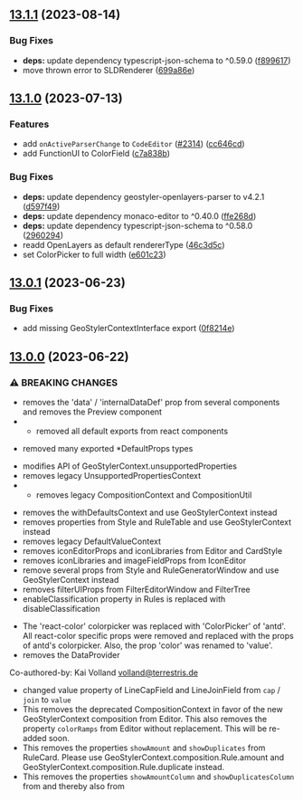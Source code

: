 ## [13.1.1](https://github.com/geostyler/geostyler/compare/v13.1.0...v13.1.1) (2023-08-14)


### Bug Fixes

* **deps:** update dependency typescript-json-schema to ^0.59.0 ([f899617](https://github.com/geostyler/geostyler/commit/f89961727f0b2d069adaba9f61d357b63d12035d))
* move thrown error to SLDRenderer ([699a86e](https://github.com/geostyler/geostyler/commit/699a86e697b058251d08b21abb7af55376004708))

## [13.1.0](https://github.com/geostyler/geostyler/compare/v13.0.1...v13.1.0) (2023-07-13)


### Features

* add `onActiveParserChange` to `CodeEditor` ([#2314](https://github.com/geostyler/geostyler/issues/2314)) ([cc646cd](https://github.com/geostyler/geostyler/commit/cc646cda463c4c0509d728b011ad889b544fd2fb))
* add FunctionUI to ColorField ([c7a838b](https://github.com/geostyler/geostyler/commit/c7a838ba995dba69d4df260cebd40c31755fcd80))


### Bug Fixes

* **deps:** update dependency geostyler-openlayers-parser to v4.2.1 ([d597f49](https://github.com/geostyler/geostyler/commit/d597f4941687f5c7d2f491fec01f51b2747f9a66))
* **deps:** update dependency monaco-editor to ^0.40.0 ([ffe268d](https://github.com/geostyler/geostyler/commit/ffe268dd54cf83800393f5717e263900e48387bf))
* **deps:** update dependency typescript-json-schema to ^0.58.0 ([2960294](https://github.com/geostyler/geostyler/commit/2960294e4d5fe9262898ce6942d142278c5b403b))
* readd OpenLayers as default rendererType ([46c3d5c](https://github.com/geostyler/geostyler/commit/46c3d5c5eb0631297a24bd2cb50ebfd93be90f07))
* set ColorPicker to full width ([e601c23](https://github.com/geostyler/geostyler/commit/e601c236248aa6484caca718812ea5f06b48c978))

## [13.0.1](https://github.com/geostyler/geostyler/compare/v13.0.0...v13.0.1) (2023-06-23)


### Bug Fixes

* add missing GeoStylerContextInterface export ([0f8214e](https://github.com/geostyler/geostyler/commit/0f8214ed186c950dcbc8618d0547423ffabdd822))

## [13.0.0](https://github.com/geostyler/geostyler/compare/v12.0.0...v13.0.0) (2023-06-22)


### ⚠ BREAKING CHANGES

* removes the 'data' / 'internalDataDef' prop from several
components and removes the Preview component
* - removed all default exports from react components
- removed many exported *DefaultProps types
* modifies API of GeoStylerContext.unsupportedProperties
* removes legacy UnsupportedPropertiesContext
* - removes legacy CompositionContext and CompositionUtil
- removes the withDefaultsContext and use GeoStylerContext instead
- removes properties from Style and RuleTable and use GeoStylerContext instead
- removes legacy DefaultValueContext
- removes iconEditorProps and iconLibraries from Editor and CardStyle
- removes iconLibraries and imageFieldProps from IconEditor
- remove several props from Style and RuleGeneratorWindow and use GeoStylerContext instead
- removes filterUIProps from FilterEditorWindow and FilterTree
- enableClassification property in Rules is replaced with disableClassification
* The 'react-color' colorpicker was replaced with 'ColorPicker' of 'antd'.
All react-color specific props were removed and replaced with the props of antd's colorpicker.
Also, the prop 'color' was renamed to 'value'.
* removes the DataProvider

Co-authored-by: Kai Volland <volland@terrestris.de>
* changed value property of LineCapField and LineJoinField from `cap` / `join` to `value`
* This removes the deprecated CompositionContext in favor
of the new GeoStylerContext composition from Editor. This also removes
the property `colorRamps` from Editor without replacement. This will be
re-added soon.
* This removes the properties `showAmount` and
`showDuplicates` from RuleCard. Please use
GeoStylerContext.composition.Rule.amount and
GeoStylerContext.composition.Rule.duplicate instead.
* This removes the properties `showAmountColumn` and
`showDuplicatesColumn` from <RuleTable> and thereby also from <Style>. Please
use GeoStylerContext.composition.Rule.amount.visibility and
GeoStylerContext.composition.Rule.duplicate.visibility instead.
* OpacityField, WidthField and SizeField now expect the corresponding value to passed as value 
 instead of opacity, width, size as this conflicted with some properties of the Inputs
* the javascript file of the browser build is now called geostyler.js.iife.js
* This removes the `defaultValues` property from
RasterEditor. Please use GeoStylerContext.composition instead.
* This removes the support for the deprecated
CompositionContext in favor of the new GeoStylerContext for the
RasterEditor. Please use GeoStylerContext.composition now.
* Peer dependencies of antd and @ant-design/icons do require versions 5.x
* This removes the support for the deprecated
CompositionContext in favor of the new GeoStylerContext for the
TextEditor. This also removes the `defaultValues` property for the
TextEditor. Please use GeoStylerContext.composition instead.
* This removes the support for the deprecated
CompositionContext in favor of the new GeoStylerContext for the
WellKnownNameEditor. This also removes the `defaultValues` property
for the WellKnownNameEditor. Please use GeoStylerContext.composition
instead.
* This removes the support for the deprecated
CompositionContext in favor of the new GeoStylerContext for the
MarkEditor. This also removes the `defaultValues` property from
MarkEditor.
* This removes the support of the deprecated
CompositionContext in favor of the new GeoStylerContext for the
LineEditor. This also removes the `defaultValue` property from
LineEditor. Please use GeoStylerContext.composition instead. For now,
composition of graphicFill and graphicStroke was changed without
replacement. Support will be re-added again in the future.
* This removes the support of the deprecated
CompositionContext in favor of the new GeoStylerContext for the
IconEditor. This also removes the `defaultValues` property from
IconEditor. Please use GeoStylerContext.composition instead.
* This removes the support of the deprecated CompositionContext
in favor of the new GeoStylerContext for the FillEditor. This also
removes the `defaultValues` property from FillEditor. Please use
GeoStylerContext.composition instead.

### Features

* add 'data' prop to GeoStylerContext ([760f557](https://github.com/geostyler/geostyler/commit/760f5573288793526425647b7e102a279ec7ee54))
* add Croatian translations ([06c5ee2](https://github.com/geostyler/geostyler/commit/06c5ee27864d58ada074b1bb612b1896069d0564))
* add SLDRenderer to CompositionContext ([1766f40](https://github.com/geostyler/geostyler/commit/1766f4059dd59c50f164a4e41affe8263c9e2a2a))
* add support for all EPSG codes to PreviewMap ([6df76dd](https://github.com/geostyler/geostyler/commit/6df76ddee63d85e5175c5f8084cec0e823cf364f))
* introduce FunctionUI and ExpressionInputs ([697b73a](https://github.com/geostyler/geostyler/commit/697b73a2cb28e8bdd497dfaea4e88aad02890f6c))
* introduces StringExpressionSelect ([32fbbc7](https://github.com/geostyler/geostyler/commit/32fbbc7ca1ccd9cf1ae2ac36f8f952471ffaf26b))
* make use of useGeoStylerLocale ([2f05973](https://github.com/geostyler/geostyler/commit/2f0597350c0872764312d2f15b9b00afcd9c86e7))
* remove DataProvider ([#2210](https://github.com/geostyler/geostyler/issues/2210)) ([15ca661](https://github.com/geostyler/geostyler/commit/15ca661747b33b5ed2fb10d2e4964eac8c3083b9))
* remove deprecated Rule and compact property ([e683b3f](https://github.com/geostyler/geostyler/commit/e683b3fdd7b7f2d7637caa92e38ce25647680f66))
* removes legacy UnsupportedPropertiesContext ([736f91c](https://github.com/geostyler/geostyler/commit/736f91c0a262c6b5cdbad9c2d3238f1d9162a4e1))
* replace react-rnd window like components with antd modals ([9333f4b](https://github.com/geostyler/geostyler/commit/9333f4b2c7657181471cda2831646a195ff35741))
* replace remove symbolizer button with removable tabs ([#2152](https://github.com/geostyler/geostyler/issues/2152)) ([34ad73d](https://github.com/geostyler/geostyler/commit/34ad73d67a2607e6d767070fb48e7b28ab1acc4d))
* update geostyler dependencies ([a4ca370](https://github.com/geostyler/geostyler/commit/a4ca37006124fadbbd15045271937a9d84076574))
* update GeoStylerContext ([4b7ba05](https://github.com/geostyler/geostyler/commit/4b7ba058e0538346cc8b0f0692f233974908f685))
* Use ExpressionInputs in Symbolizer Fields ([#2136](https://github.com/geostyler/geostyler/issues/2136)) ([94f13e6](https://github.com/geostyler/geostyler/commit/94f13e6e1ef35c7d31040a016c6ba7cbaf466ac9))
* use GeoStylerContext composition for ColorMapEditor ([#2135](https://github.com/geostyler/geostyler/issues/2135)) ([86d7db2](https://github.com/geostyler/geostyler/commit/86d7db27da6f2e16c8324061dc20b43219b319a0))
* use GeoStylerContext composition for ComparisonFilter ([#2141](https://github.com/geostyler/geostyler/issues/2141)) ([4e22016](https://github.com/geostyler/geostyler/commit/4e2201669b4fc05de89b9435556f783b0cb18562))
* use GeoStylerContext composition for Editor ([#2148](https://github.com/geostyler/geostyler/issues/2148)) ([fb84746](https://github.com/geostyler/geostyler/commit/fb847465bc26813f66cf2ed1bafda60246011a16))
* use GeoStylerContext composition for MarkEditor ([#2125](https://github.com/geostyler/geostyler/issues/2125)) ([d1bbfd0](https://github.com/geostyler/geostyler/commit/d1bbfd08cae87f35498e029949f82b728f773b16))
* use GeoStylerContext composition for RasterChannelEditor ([#2134](https://github.com/geostyler/geostyler/issues/2134)) ([e02312e](https://github.com/geostyler/geostyler/commit/e02312ec9ca934640a10acbcf936041644450a1b))
* use GeoStylerContext composition for RasterEditor ([#2131](https://github.com/geostyler/geostyler/issues/2131)) ([5039e1d](https://github.com/geostyler/geostyler/commit/5039e1d49025b217ad21168085b0ef0ca4f86af9))
* use GeoStylerContext composition for RuleCard and RuleOverview ([#2145](https://github.com/geostyler/geostyler/issues/2145)) ([346ffad](https://github.com/geostyler/geostyler/commit/346ffadb3721b767f9a94332a176acc032d92735))
* use GeoStylerContext composition for Rules and RuleTable ([#2142](https://github.com/geostyler/geostyler/issues/2142)) ([ad98b61](https://github.com/geostyler/geostyler/commit/ad98b610a3d1672852efc51518992d66462d343a))
* use GeoStylerContext composition for TextEditor ([#2130](https://github.com/geostyler/geostyler/issues/2130)) ([1a2e01c](https://github.com/geostyler/geostyler/commit/1a2e01c201a24f45752db4557a897c45d6a30b37))
* use GeoStylerContext composition for WellKnownNameEditor ([#2129](https://github.com/geostyler/geostyler/issues/2129)) ([60e84bb](https://github.com/geostyler/geostyler/commit/60e84bba209ff0dceddbe7bc5c62a5839171f4f4))
* use GeoStylerContext composition on FillEditor ([#2119](https://github.com/geostyler/geostyler/issues/2119)) ([b0e0949](https://github.com/geostyler/geostyler/commit/b0e09498300d1402ef879757eead66880de1fbe9))
* use GeoStylerContext composition on IconEditor ([#2121](https://github.com/geostyler/geostyler/issues/2121)) ([8549a2c](https://github.com/geostyler/geostyler/commit/8549a2ce6c7ea18eee5117ce75dbd1af56cffd39))
* use GeoStylerContext composition on LineEditor ([#2123](https://github.com/geostyler/geostyler/issues/2123)) ([b05f3db](https://github.com/geostyler/geostyler/commit/b05f3dbd480cf7bbb823be4de0fb0f5b2e1d48be))
* visibility field ([#2155](https://github.com/geostyler/geostyler/issues/2155)) ([7b9c05d](https://github.com/geostyler/geostyler/commit/7b9c05dade879a7e55e9bb1ea1094e7095ce069a))


### Bug Fixes

* add missing typings ([c2ec232](https://github.com/geostyler/geostyler/commit/c2ec232cc76905b9a1d797db65f4bdcf8a9a38be))
* add missing whitespace ([938e082](https://github.com/geostyler/geostyler/commit/938e082bad4f5387af6c1fc1640c57358f64a612))
* add the symbolizer kind to the tab label ([dfda25d](https://github.com/geostyler/geostyler/commit/dfda25db81831f059e24507944deeaaa4c0deb02))
* add typing ([da047eb](https://github.com/geostyler/geostyler/commit/da047ebd1faec44ed2013678c135070b28b4d6d3))
* **antd-update:** include reset css ([a63a464](https://github.com/geostyler/geostyler/commit/a63a464ae2d565e3b191d5f91355456f0caa27e0))
* **antd-update:** migrate to antd v5 ([451ab9b](https://github.com/geostyler/geostyler/commit/451ab9ba2737ec2f48e31fe55eed9fbca8c14479))
* change 3 strings in french ([6e0aeae](https://github.com/geostyler/geostyler/commit/6e0aeae817707169872ba09464654643544f39e0))
* clone symbolizers before parsing ([46ed80d](https://github.com/geostyler/geostyler/commit/46ed80dd03ec7256c675c4fbb638f09237627565))
* **CodeEditor:** model only for geostyler-style ([1f89c9a](https://github.com/geostyler/geostyler/commit/1f89c9a69cec44a81bc09a0360e4e752b5efbc43))
* correct the renovate JSON ([ee71abd](https://github.com/geostyler/geostyler/commit/ee71abda5f9c5cbc46ad2ea79e02c425994e7b16))
* **deps:** update dependency @types/lodash to v4.14.195 ([594331c](https://github.com/geostyler/geostyler/commit/594331c60f5c7d377e5d983791149e90a2dd0611))
* **deps:** update dependency monaco-editor to ^0.39.0 ([30be095](https://github.com/geostyler/geostyler/commit/30be09571b473047de34929b5f04edf01101e479))
* **deps:** update dependency typescript-json-schema to ^0.57.0 ([eadfab7](https://github.com/geostyler/geostyler/commit/eadfab7592452b62ec8a5b7dcf73fd3176f787af))
* fix RuleTable example ([a3f0053](https://github.com/geostyler/geostyler/commit/a3f005314568dac4302dd7c7aeef52eab553c7f5))
* improve test performance ([#2143](https://github.com/geostyler/geostyler/issues/2143)) ([4dd5a8c](https://github.com/geostyler/geostyler/commit/4dd5a8c3facce4d4d858e52ca8cd706fc3a201d7))
* remove unused import ([81a7257](https://github.com/geostyler/geostyler/commit/81a7257147d3b7b046583922e9d3ebb5532c4997))
* resolve some ts any warnings ([8b99cc5](https://github.com/geostyler/geostyler/commit/8b99cc51885713f6fa29721628bae763c7e306fa))
* set role ([4f72ecd](https://github.com/geostyler/geostyler/commit/4f72ecddf44559654d104ee1341a92e2e6667d89))
* update CodeEditor to allow JSON objects ([df05b06](https://github.com/geostyler/geostyler/commit/df05b06add7111094c7d26543091d72fedec580e))
* update error messages ([585eaec](https://github.com/geostyler/geostyler/commit/585eaec33a1aa4222c338ba13142d9bcf8aa4f87))
* update outline opacity label for en_US ([c3dc256](https://github.com/geostyler/geostyler/commit/c3dc256c71e77829eedb9ddd1a3654cad7287da4))
* update RuleCard example ([3e09ece](https://github.com/geostyler/geostyler/commit/3e09ece992366d18f1d67c36feeb2ab436621071))


### Miscellaneous Chores

* update peer dependencies of antd ([9b94844](https://github.com/geostyler/geostyler/commit/9b948442a0c9d5c475629cb2f058212217b9708c))


* Use antd ColorPicker for `ColorField` (#2213) ([9ed225d](https://github.com/geostyler/geostyler/commit/9ed225d907b042eb2dec2eb2ff6f5b92955449c2)), closes [#2213](https://github.com/geostyler/geostyler/issues/2213)


### Code Refactoring

* update and refactor usage of GeoStylerContext ([82cb955](https://github.com/geostyler/geostyler/commit/82cb9555e38689fedcde9d3513628e7b00c7cd3b))
* use vite for dev & browser build ([#2133](https://github.com/geostyler/geostyler/issues/2133)) ([e8d9dac](https://github.com/geostyler/geostyler/commit/e8d9dace0f9d14c2140a16438ffcb5047daa7ca6))

## [12.0.0](https://github.com/geostyler/geostyler/compare/v11.1.1...v12.0.0) (2023-03-13)


### ⚠ BREAKING CHANGES

* This updates the props of the Renderer component.
Now, props depend on the provided renderer type. For SLD, only the
props for the SLDRenderer will be applicable, for OpenLayers, only
the props for the oLRenderer will be applicable.
* Multiple props of components that are related
to <CardStyle> have been updated. Mainly, existing properties
were removed in order to prepare for the usage of GeoStylerContext.
* The property unknownSymbolizerText of <Editor> was
moved to the locale property in order to provide translations.
* Removes props filterUiProps, iconLibraries, colorRamps from Rules.
Moves showAmount, showDuplicates to RuleCard and to ruleCardProps
on Rules.
* Moved src/Component/Symbolizer/Renderer/Renderer to
src/ComponentRenderer/OlRenderer. Moved
src/Component/Symbolizer/SLDRenderer to
src/Component/Renderer/SLDRenderer. Moved src/Renderer/Renderer to
src/Renderer/Renderer. Added OlRenderer specific props to Renderer.
* Removed prop was replaced with props colorRamps, useBrewerColorRamps and
colorSpaces in order to harmonize CardStyle with Style.
* The label prop was removed from MaxScaleDenominator and MinScaleDenominator. The labels are now part of i18n and can be configured via the locale property.

### Features

* prepare GeoStylerContext ([e5529a3](https://github.com/geostyler/geostyler/commit/e5529a31ed2f34d842c4a2e3bd3c026a17395330))
* update CompositionContext type ([5edda76](https://github.com/geostyler/geostyler/commit/5edda76d7086ca81b3467c710c891ea3c6f81cb5))
* use vertical form layout ([9cc8e08](https://github.com/geostyler/geostyler/commit/9cc8e08240b151e22aea5bb89e7ac79192707a2e))


### Bug Fixes

* add missing GeoStylerContext to index.ts ([5f74578](https://github.com/geostyler/geostyler/commit/5f7457892a0f2c3a2daa7a402c9f1c76b8da5909))
* adds dynamic translation ([2ba62a7](https://github.com/geostyler/geostyler/commit/2ba62a73db43510c8daa5c46c8cefd6835d15d64))
* adjust paddings and margins on form items ([88c7a78](https://github.com/geostyler/geostyler/commit/88c7a78ef782447ac674170fae0ab5f740c1a493))
* fixing imports ([108a72a](https://github.com/geostyler/geostyler/commit/108a72a3ff48cdf9b47998d27ba7df50b04ee549))
* make all CompositionContext props optional ([5d8c8b5](https://github.com/geostyler/geostyler/commit/5d8c8b5982632af5c22e0aa4bf6cef97d6f134e1))
* remove Omit on oLRendererProps typing ([96f867a](https://github.com/geostyler/geostyler/commit/96f867a3d8988686e9be2f018afb17e433cc2e99))
* remove unneded lines ([f8402c0](https://github.com/geostyler/geostyler/commit/f8402c030546071e0355fe30beeb0c79eaf5b493))
* set missing property in CardStyle ([76f6d90](https://github.com/geostyler/geostyler/commit/76f6d9091ab9c8b8871878def047af8ce793e559))


### breaking

* change props of Renderer component ([748a67c](https://github.com/geostyler/geostyler/commit/748a67c1130b48c06346dc807ba597f42bc3978b))
* move Editor property unknownSymbolizerText to locale ([8148ca7](https://github.com/geostyler/geostyler/commit/8148ca707e3433f46e18256aa5ccc244faa011a2))
* refactor renderer components ([ce87e0f](https://github.com/geostyler/geostyler/commit/ce87e0fae182d934c77e42789cfa3a70677ad042))
* remove label as a prop from MaxScaleDenominator and MinScaleDenominator ([ed3c2af](https://github.com/geostyler/geostyler/commit/ed3c2af227b5c2af55a039bca452216f74bc5e2f))
* remove ruleGeneratorProps from CardStyle ([c527753](https://github.com/geostyler/geostyler/commit/c527753ac2d146acf2e76b876e63cdc59cbdc18f))
* remove unnecessary props from Rules ([f037cf7](https://github.com/geostyler/geostyler/commit/f037cf7463bf9eb9a436be84e4449074e2e75c86))
* update props of CardStyle related components ([66b1ed1](https://github.com/geostyler/geostyler/commit/66b1ed16bb8f303ce61ca39d43406301150b557b))

## [11.1.1](https://github.com/geostyler/geostyler/compare/v11.1.0...v11.1.1) (2023-01-16)


### Bugfixes

* apply suggestions from code review ([b8486e8](https://github.com/geostyler/geostyler/commit/b8486e818f3e28905909c30cfbd2a3e6844af275))
* make RuleGeneratorUtil less prone to errors ([d55fd15](https://github.com/geostyler/geostyler/commit/d55fd157f6ba5d4412bac16e17affeb9bb4abac6))

## [11.1.0](https://github.com/geostyler/geostyler/compare/v11.0.0...v11.1.0) (2023-01-11)


### Features

* add offset fields to IconEditor ([ab6af25](https://github.com/geostyler/geostyler/commit/ab6af25b44f0e50d2d4c410ebfe08fe04aee298b))
* add offset fields to WellKnownNameEditor ([590d1e0](https://github.com/geostyler/geostyler/commit/590d1e09f0d1286e072c71a60b9c59a04c51bf99))
* add perpendicular offset field to LineEditor ([adadc54](https://github.com/geostyler/geostyler/commit/adadc541c65a2e151d91aa9e9933fa2f6673c4f5))
* expand FilterTree by default ([0e88d75](https://github.com/geostyler/geostyler/commit/0e88d75df8151196cd0e452fbc8df277c23b6f44))


### Bugfixes

* adapt path and defaultValue for editors ([cb74226](https://github.com/geostyler/geostyler/commit/cb74226d95310f44f55918e06a6a9491523a6280))
* remove internal state handling for CardStyle ([58635a1](https://github.com/geostyler/geostyler/commit/58635a148dc235b0b6da5af6c4b7042856a43b17))

## [11.0.0](https://github.com/geostyler/geostyler/compare/v10.3.1...v11.0.0) (2022-12-13)


### ⚠ BREAKING CHANGES

* This forces a major release for a previously wrongly
formatted commit message (commit sha 30e19de16a6310dcd79bf4e4292b33bf80004c0d)
that lead to the unintended release of version 10.3.1, which includes a
breaking change. The code of this release will be identical with the code of
version 10.3.1.

### Breaking changes

* force major release ([ecfb2a0](https://github.com/geostyler/geostyler/commit/ecfb2a0cdb61f3cf5767a12ab73c8da79efd88a5))

## [10.3.1](https://github.com/geostyler/geostyler/compare/v10.3.0...v10.3.1) (2022-12-13)


### ⚠ BREAKING CHANGES

* The components DragDroppable, DropIndicator, Removable as well as
DndUtil and the useDragDrop hook were removed. Component RemovableItem
was moved from src/Components/Removable/RemovableItem/RemovableItem.tsx
one level up to src/Components/RemovableItem/RemovableItem.tsx. The
newly introduced ref forwarding for SymbolizerCard and RuleCard were
removed.

* replace react-dnd with dnd-kit ([30e19de](https://github.com/geostyler/geostyler/commit/30e19de16a6310dcd79bf4e4292b33bf80004c0d))

## [10.3.0](https://github.com/geostyler/geostyler/compare/v10.2.0...v10.3.0) (2022-12-07)


### Features

* add Drag and Drop for rules and symbolizers to CardStyle ([33dbbbb](https://github.com/geostyler/geostyler/commit/33dbbbbef4854f90c1f9f8e2670a032c1f431407))


### Bugfixes

* translating 3 todos in fr ([#1997](https://github.com/geostyler/geostyler/issues/1997)) ([5e490f3](https://github.com/geostyler/geostyler/commit/5e490f380c15c741e4673098c42d157a86ce9edc))

## [10.2.0](https://github.com/geostyler/geostyler/compare/v10.1.0...v10.2.0) (2022-11-24)


### Features

* add uploadButtonProps to DataLoader ([7c4976c](https://github.com/geostyler/geostyler/commit/7c4976c5a7cdcc7afcdd579d9b6a54dbc3a919d6))
* adds srsName field to the WfsParserInput ([0c2a1c1](https://github.com/geostyler/geostyler/commit/0c2a1c1b9cc58d239a08f0ec86aeca957f23a61a))


### Bugfixes

* add check for empty extent to PreviewMap ([e8a881c](https://github.com/geostyler/geostyler/commit/e8a881c4b383a1fad7fee9440473659921b5ee64))
* add ColorRampCombo to index exports ([9e0b985](https://github.com/geostyler/geostyler/commit/9e0b9853384a1eb7b4b650bb4f1e5fbb8c98498f))
* fix onValueChange for between comparions ([f38330b](https://github.com/geostyler/geostyler/commit/f38330b2c9c40bbcf6357575d26380a94571a6c2))
* fix style of ColorRampCombo ([d36790a](https://github.com/geostyler/geostyler/commit/d36790af0cc765ad158dcf0cd416254fd551f00b))
* use UploadButtonProps ([4fbd55f](https://github.com/geostyler/geostyler/commit/4fbd55fc190eb0763078e96ea03cdf99bbcb0852))

## [10.1.0](https://github.com/geostyler/geostyler/compare/v10.0.0...v10.1.0) (2022-11-17)


### Features

* add clear button to color field ([#1945](https://github.com/geostyler/geostyler/issues/1945)) ([1dcd404](https://github.com/geostyler/geostyler/commit/1dcd4041f64ce4990fc7336ea9b4590705d27a06))


### Dependencies

* update version to 10.0.0 ([791a7a7](https://github.com/geostyler/geostyler/commit/791a7a7d813641badd733e561ec6ca0d24fab681))


### Changes in configuration

* update releaserc ([62199d1](https://github.com/geostyler/geostyler/commit/62199d1aca5ad92b7c2d8773174b146ea727da46))
* use strict mode for tsconfig ([#1955](https://github.com/geostyler/geostyler/issues/1955)) ([c5c8201](https://github.com/geostyler/geostyler/commit/c5c8201577f278335484edebfc77c93aa6bced1c))


### Bugfixes

* add check for string before using .toLowerCase() in TextFilterField ([fea7117](https://github.com/geostyler/geostyler/commit/fea71179d212b662c502ce970bbaec98cb50fa02))
* extend version range to allow ol >=6 ([abbcc98](https://github.com/geostyler/geostyler/commit/abbcc98d7fe8c98aae62a1a6fbcc832b5d67e896))
* fix onStyleChange for async readStyle ([9416ddd](https://github.com/geostyler/geostyler/commit/9416ddd9481009b1695d73d4243a6ca1a0dc5385))
* introduce useRef for timeout ([1ed49f4](https://github.com/geostyler/geostyler/commit/1ed49f4fde38db4b50dcdb757ab9fcaebcda77eb))

## [10.0.0](https://github.com/geostyler/geostyler/compare/v9.0.1...v10.0.0) (2022-11-15)


### Features

* introduces FieldUtil ([d592d99](https://github.com/geostyler/geostyler/commit/d592d997b4afb81f954113eb35a54dc7805b0a5d))
* introduces UnsupportedPropertiesContext ([1fc6be5](https://github.com/geostyler/geostyler/commit/1fc6be53a2e1b5b76d1d3fc0134995fc61591851))


### Changes in configuration

* fix copy/paste left-over in .releaserc ([a115028](https://github.com/geostyler/geostyler/commit/a115028ba8f4b776840c22e28044a6ec06f0a736))
* introduce husky ([46f8c7d](https://github.com/geostyler/geostyler/commit/46f8c7d80dddf31137645361155e26df16d9ea22))
* introduce semanti release ([d3820a7](https://github.com/geostyler/geostyler/commit/d3820a7d983c27d156426e4039049bbed5121177))


### Bugfixes

* add missing CardLayout to index.ts ([11299e0](https://github.com/geostyler/geostyler/commit/11299e0ab7c52568603a135929b27daa000fa660))
* close curly braces on template attributes ([84fc4d1](https://github.com/geostyler/geostyler/commit/84fc4d16944b6f3ff3b497892d342a369a24aa2d))
* fix the width of some input fields ([e3de4cf](https://github.com/geostyler/geostyler/commit/e3de4cffa5dcfd1ce6ce7cc8cfe13b24fb95dc27))
* fixes label in FillEditor ([cbc757e](https://github.com/geostyler/geostyler/commit/cbc757e250d6b3178f905dd976d5ed8330c47034))
* fixes uploadbutton loading icon ([a4cc6ed](https://github.com/geostyler/geostyler/commit/a4cc6ed808ad92ace1d6395a79ae5f9e9900fbe7))
* remove unused import in example ([8856067](https://github.com/geostyler/geostyler/commit/88560678ccb62bd5e27e0f560cb00920f593eff1))
* undo propName adaption ([483c032](https://github.com/geostyler/geostyler/commit/483c0323f64838de48d04c92af3f25d80fcf5688))
* zoom to data if provided ([a6d4440](https://github.com/geostyler/geostyler/commit/a6d4440754caf76d8d03bc0805113e07e1b2ee8b))


### Breaking changes

* add nullToUndefined to onChange listener ([43757e2](https://github.com/geostyler/geostyler/commit/43757e2652f5e00568eb76bdb5377497533831e2))
* applies translations to FilterEditor ([f2286e8](https://github.com/geostyler/geostyler/commit/f2286e80647bf29d17d89c8f65e2bb614e923506))
* package updates ([#1951](https://github.com/geostyler/geostyler/issues/1951)) ([6c3b917](https://github.com/geostyler/geostyler/commit/6c3b91724e9354fe1bcbbec84a3cdb8b8d39e643))
* update geostyler-wfs-parser ([acc20e9](https://github.com/geostyler/geostyler/commit/acc20e9c680a2c7b1bee501bb3d44ce75d8d2dfe))
